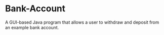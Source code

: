 # Bank-Account
A GUI-based Java program that allows a user to withdraw and deposit from an example bank account.
